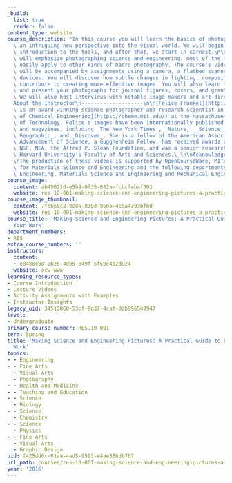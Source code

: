 ```yaml
---
_build:
  list: true
  render: false
content_type: website
course_description: "In this course you will learn the basics of photography and gain\
  \ an intriguing new perspective into the visual world. We will begin with a gentle\
  \ introduction to the tools, and after that, we start in earnest.\n\nAlthough we\
  \ will emphasize photographing science and engineering, most of the material will\
  \ easily apply to other kinds of macro photography. The course's video tutorials\
  \ will be accompanied by assignments using a camera, a flatbed scanner, and mobile\
  \ devices. You will discover how subtle changes in lighting, composition, and background\
  \ contribute to creating more effective images. You will also learn to think graphically\
  \ and present your photographs for journal figures, covers, and grant submissions.\
  \ We will also host interviews with notable image makers and art directors.\_\n\n\
  About the Instructor\n--------------------\n\n[Felice Frankel](http://www.felicefrankel.com/)\
  \ is an award-winning science photographer and research scientist in the [Department\
  \ of Chemical Engineering](https://cheme.mit.edu/) at the Massachusetts Institute\
  \ of Technology. Felice's images have been internationally published in books, journals,\
  \ and magazines, including _The New York Times_, _Nature,_ _Science_, _National\
  \ Geographic_, and _Discover_. She is a fellow of the American Association for the\
  \ Advancement of Science, a Gugghenheim Fellow, has received awards and grants from\
  \ NSF, NEA, the Alfred P. Sloan Foundation, and was a senior research fellow in\
  \ Harvard University's Faculty of Arts and Sciences.\_\n\nAcknowledgements\n----------------\n\
  \nThe production of these videos is supported by OpenCourseWare, MITx, the Center\
  \ for Materials Science and Engineering and the following departments: Chemical\
  \ Engineering, Materials Science and Engineering and Mechanical Engineering.\n"
course_image:
  content: ab45021d-e5b9-0f35-882a-fcbcfebaf303
  website: res-10-001-making-science-and-engineering-pictures-a-practical-guide-to-presenting-your-work-spring-2016
course_image_thumbnail:
  content: 7fc668c8-9e8a-8303-950a-4c5a4293bfbd
  website: res-10-001-making-science-and-engineering-pictures-a-practical-guide-to-presenting-your-work-spring-2016
course_title: 'Making Science and Engineering Pictures: A Practical Guide to Presenting
  Your Work'
department_numbers:
- RES
extra_course_numbers: ''
instructors:
  content:
  - e8488e88-2b26-4db5-e49f-5f59e402d924
  website: ocw-www
learning_resource_types:
- Course Introduction
- Lecture Videos
- Activity Assignments with Examples
- Instructor Insights
legacy_uid: 34515860-53cf-8d37-4caf-02b996543947
level:
- Undergraduate
primary_course_number: RES.10-001
term: Spring
title: 'Making Science and Engineering Pictures: A Practical Guide to Presenting Your
  Work'
topics:
- - Engineering
- - Fine Arts
  - Visual Arts
  - Photography
- - Health and Medicine
- - Teaching and Education
- - Science
  - Biology
- - Science
  - Chemistry
- - Science
  - Physics
- - Fine Arts
  - Visual Arts
  - Graphic Design
uid: f425dd6c-81aa-4ad5-9593-e4ae35bdb767
url_path: courses/res-10-001-making-science-and-engineering-pictures-a-practical-guide-to-presenting-your-work-spring-2016
year: '2016'
---
```

